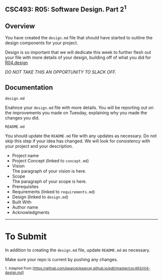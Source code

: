 ## CSC493: R05: Software Design. Part 2<sup>1</sup>

## Overview
You have created the <code>design.md</code> file that should have started to outline the design components for your project.

Design is so important that we will dedicate this week to further flesh out your file with more details of your design, building off of 
what you did for [R04.design](R04.design.md) 

*DO NOT TAKE THIS AN OPPORTUNITY TO SLACK OFF.* 

## Documentation

<code>design.md</code>

Enahnce your <code>design.md</code> file with more details. You will be reporting out on the improvements you made on Tuesday, explaining why you made the changes you did.

<code>README.md</code>

You should update the <code>README.md</code> file with any updates as necessary. Do not skip this step if your idea has changed. We will look for consistency with your project and your description.

- Project name
- Project Concept (linked to <code>concept.md</code>)
- Vision<br>
The paragraph of your vision is here.
- Scope<br>
The paragraph of your scope is here.
- Prerequisites
- Requirements (linked to <code>requirements.md</code>)
- Design (linked to <code>design.md</code>)
- Built With
- Author name
- Acknowledgments

---
# To Submit
In addition to creating the <code>design.md</code> file, update <code>README.md</code> as necessary. 

Make sure your repo is current by pushing any changes.

<sub>1. Adapted from [https://github.com/pearcej/pearcej.github.io/edit/master/csc493/r04-design.md]
